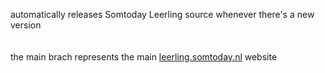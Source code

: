 automatically releases Somtoday Leerling source whenever there's a new version
  \
  \
  \
the main brach represents the main [leerling.somtoday.nl](https://leerling.somtoday.nl) website